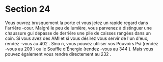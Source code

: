 # Section 24

Vous ouvrez brusquement la porte et vous jetez un rapide regard dans l'arrière -cour.
Malgré le peu de lumière, vous parvenez à distinguer une chaussure gui dépasse de
derrière une pile de caisses rangées dans un coin. Si vous avez des AMI et si vous désirez
vous servir de l'un d'eux, rendez -vous au  402 . Sino n, vous pouvez utiliser vos Pouvoirs
Psi (rendez -vous au  209 ) ou le Souffle d'Énergie  (rendez -vous au  344 ). Mais vous
pouvez également vous rendre directement au  232 .